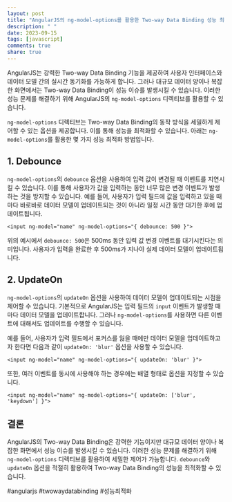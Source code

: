 ```yaml
---
layout: post
title: "AngularJS의 ng-model-options를 활용한 Two-way Data Binding 성능 최적화 방법"
description: " "
date: 2023-09-15
tags: [javascript]
comments: true
share: true
---
```


AngularJS는 강력한 Two-way Data Binding 기능을 제공하여 사용자 인터페이스와 데이터 모델 간의 실시간 동기화를 가능하게 합니다. 그러나 대규모 데이터 양이나 복잡한 화면에서는 Two-way Data Binding이 성능 이슈를 발생시킬 수 있습니다. 이러한 성능 문제를 해결하기 위해 AngularJS의 `ng-model-options` 디렉티브를 활용할 수 있습니다.

`ng-model-options` 디렉티브는 Two-way Data Binding의 동작 방식을 세밀하게 제어할 수 있는 옵션을 제공합니다. 이를 통해 성능을 최적화할 수 있습니다. 아래는 `ng-model-options`를 활용한 몇 가지 성능 최적화 방법입니다.

## 1. Debounce

`ng-model-options`의 `debounce` 옵션을 사용하여 입력 값이 변경될 때 이벤트를 지연시킬 수 있습니다. 이를 통해 사용자가 값을 입력하는 동안 너무 많은 변경 이벤트가 발생하는 것을 방지할 수 있습니다. 예를 들어, 사용자가 입력 필드에 값을 입력하고 있을 때마다 바로바로 데이터 모델이 업데이트되는 것이 아니라 일정 시간 동안 대기한 후에 업데이트됩니다.

```
<input ng-model="name" ng-model-options="{ debounce: 500 }">
```

위의 예시에서 `debounce: 500`은 500ms 동안 입력 값 변경 이벤트를 대기시킨다는 의미입니다. 사용자가 입력을 완료한 후 500ms가 지나야 실제 데이터 모델이 업데이트됩니다.

## 2. UpdateOn

`ng-model-options`의 `updateOn` 옵션을 사용하여 데이터 모델이 업데이트되는 시점을 제어할 수 있습니다. 기본적으로 AngularJS는 입력 필드의 `input` 이벤트가 발생할 때마다 데이터 모델을 업데이트합니다. 그러나 `ng-model-options`를 사용하면 다른 이벤트에 대해서도 업데이트를 수행할 수 있습니다.

예를 들어, 사용자가 입력 필드에서 포커스를 잃을 때에만 데이터 모델을 업데이트하고자 한다면 다음과 같이 `updateOn: 'blur'` 옵션을 사용할 수 있습니다.

```
<input ng-model="name" ng-model-options="{ updateOn: 'blur' }">
```

또한, 여러 이벤트를 동시에 사용해야 하는 경우에는 배열 형태로 옵션을 지정할 수 있습니다.

```
<input ng-model="name" ng-model-options="{ updateOn: ['blur', 'keydown'] }">
```

## 결론

AngularJS의 Two-way Data Binding은 강력한 기능이지만 대규모 데이터 양이나 복잡한 화면에서 성능 이슈를 발생시킬 수 있습니다. 이러한 성능 문제를 해결하기 위해 `ng-model-options` 디렉티브를 활용하여 세밀한 제어가 가능합니다. `debounce`와 `updateOn` 옵션을 적절히 활용하여 Two-way Data Binding의 성능을 최적화할 수 있습니다.

#angularjs #twowaydatabinding #성능최적화